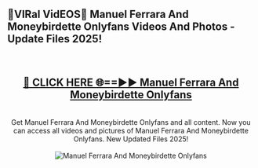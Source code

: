 <h2>🔴VIRal VidEOS🔴 Manuel Ferrara And Moneybirdette Onlyfans Videos And Photos - Update Files 2025!</h2>
<br>
<div align="center">
<h2><a href="https://virallinks.top/odZfE0" rel="nofollow">🔴 CLICK HERE 🌐==►► Manuel Ferrara And Moneybirdette Onlyfans</a></h2>
<br>
Get Manuel Ferrara And Moneybirdette Onlyfans and all content. Now you can access all videos and pictures of Manuel Ferrara And Moneybirdette Onlyfans. New Updated Files 2025!
<br>
<br>
<a href="https://virallinks.top/odZfE0" rel="nofollow" data-target="animated-image.originalLink"><img src="https://i.imgur.com/dJHk4Zq.gif)" alt="Manuel Ferrara And Moneybirdette Onlyfans" style="max-width: 100%; display: inline-block;" data-target="animated-image.originalImage"></a>
</div>
<br>
